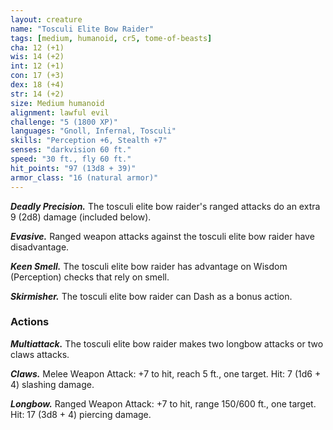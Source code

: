 ```yaml
---
layout: creature
name: "Tosculi Elite Bow Raider"
tags: [medium, humanoid, cr5, tome-of-beasts]
cha: 12 (+1)
wis: 14 (+2)
int: 12 (+1)
con: 17 (+3)
dex: 18 (+4)
str: 14 (+2)
size: Medium humanoid
alignment: lawful evil
challenge: "5 (1800 XP)"
languages: "Gnoll, Infernal, Tosculi"
skills: "Perception +6, Stealth +7"
senses: "darkvision 60 ft."
speed: "30 ft., fly 60 ft."
hit_points: "97 (13d8 + 39)"
armor_class: "16 (natural armor)"
---
```


***Deadly Precision.*** The tosculi elite bow raider's ranged attacks do an extra 9 (2d8) damage (included below).

***Evasive.*** Ranged weapon attacks against the tosculi elite bow raider have disadvantage.

***Keen Smell.*** The tosculi elite bow raider has advantage on Wisdom (Perception) checks that rely on smell.

***Skirmisher.*** The tosculi elite bow raider can Dash as a bonus action.

### Actions

***Multiattack.*** The tosculi elite bow raider makes two longbow attacks or two claws attacks.

***Claws.*** Melee Weapon Attack: +7 to hit, reach 5 ft., one target. Hit: 7 (1d6 + 4) slashing damage.

***Longbow.*** Ranged Weapon Attack: +7 to hit, range 150/600 ft., one target. Hit: 17 (3d8 + 4) piercing damage.


